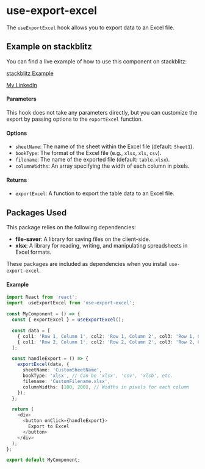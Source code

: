 # use-export-excel

The `useExportExcel` hook allows you to export data to an Excel file.

## Example on stackblitz

You can find a live example of how to use this component on stackblitz:

[stackblitz Example](https://stackblitz.com/edit/vitejs-vite-xer2as?file=src%2FApp.tsx&terminal=dev)

[My LinkedIn](https://www.linkedin.com/in/ahmed-nasser-931490212/)

#### Parameters

This hook does not take any parameters directly, but you can customize the export by passing options to the `exportExcel` function.

#### Options

- `sheetName`: The name of the sheet within the Excel file (default: `Sheet1`).
- `bookType`: The format of the Excel file (e.g., `xlsx`, `xls`, `csv`).
- `filename`: The name of the exported file (default: `table.xlsx`).
- `columnWidths`: An array specifying the width of each column in pixels.

#### Returns

- `exportExcel`: A function to export the table data to an Excel file.

## Packages Used

This package relies on the following dependencies:

- **file-saver**: A library for saving files on the client-side.
- **xlsx**: A library for reading, writing, and manipulating spreadsheets in Excel formats.

These packages are included as dependencies when you install `use-export-excel`.

#### Example

```typescript
import React from 'react';
import  useExportExcel from 'use-export-excel';

const MyComponent = () => {
  const { exportExcel } = useExportExcel();

  const data = [
    { col1: 'Row 1, Column 1', col2: 'Row 1, Column 2', col3: 'Row 1, Column 3' },
    { col1: 'Row 2, Column 1', col2: 'Row 2, Column 2', col3: 'Row 2, Column 3' },
  ];

  const handleExport = () => {
    exportExcel(data, {
      sheetName: 'CustomSheetName',
      bookType: 'xlsx', // Can be 'xlsx', 'csv', 'xlsb', etc.
      filename: 'CustomFilename.xlsx',
      columnWidths: [100, 200], // Widths in pixels for each column
    });
  };

  return (
    <div>
      <button onClick={handleExport}>
        Export to Excel
      </button>
    </div>
  );
};

export default MyComponent;